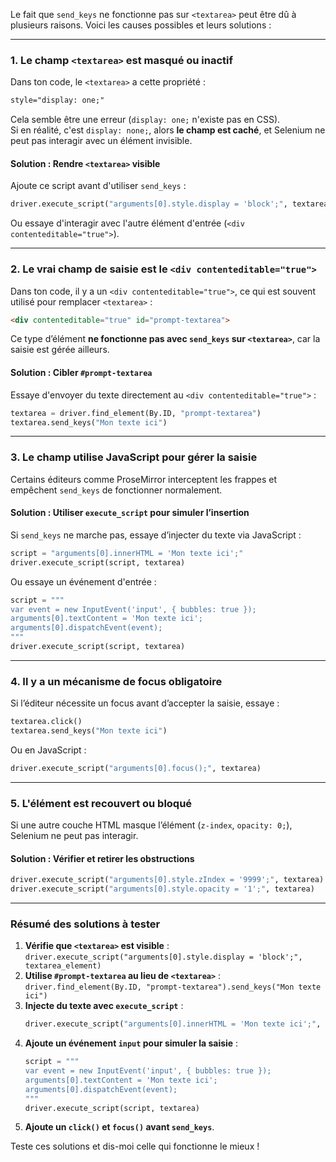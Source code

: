 Le fait que `send_keys` ne fonctionne pas sur `<textarea>` peut être dû à plusieurs raisons. Voici les causes possibles et leurs solutions :

---

### **1. Le champ `<textarea>` est masqué ou inactif**
Dans ton code, le `<textarea>` a cette propriété :
```html
style="display: one;"
```
Cela semble être une erreur (`display: one;` n'existe pas en CSS).  
Si en réalité, c'est `display: none;`, alors **le champ est caché**, et Selenium ne peut pas interagir avec un élément invisible.

#### **Solution : Rendre `<textarea>` visible**
Ajoute ce script avant d'utiliser `send_keys` :
```python
driver.execute_script("arguments[0].style.display = 'block';", textarea_element)
```
Ou essaye d'interagir avec l'autre élément d'entrée (`<div contenteditable="true">`).

---

### **2. Le vrai champ de saisie est le `<div contenteditable="true">`**
Dans ton code, il y a un `<div contenteditable="true">`, ce qui est souvent utilisé pour remplacer `<textarea>` :
```html
<div contenteditable="true" id="prompt-textarea">
```
Ce type d’élément **ne fonctionne pas avec `send_keys` sur `<textarea>`**, car la saisie est gérée ailleurs.

#### **Solution : Cibler `#prompt-textarea`**
Essaye d'envoyer du texte directement au `<div contenteditable="true">` :
```python
textarea = driver.find_element(By.ID, "prompt-textarea")
textarea.send_keys("Mon texte ici")
```

---

### **3. Le champ utilise JavaScript pour gérer la saisie**
Certains éditeurs comme ProseMirror interceptent les frappes et empêchent `send_keys` de fonctionner normalement.

#### **Solution : Utiliser `execute_script` pour simuler l’insertion**
Si `send_keys` ne marche pas, essaye d’injecter du texte via JavaScript :
```python
script = "arguments[0].innerHTML = 'Mon texte ici';"
driver.execute_script(script, textarea)
```
Ou essaye un événement d'entrée :
```python
script = """
var event = new InputEvent('input', { bubbles: true });
arguments[0].textContent = 'Mon texte ici';
arguments[0].dispatchEvent(event);
"""
driver.execute_script(script, textarea)
```

---

### **4. Il y a un mécanisme de focus obligatoire**
Si l’éditeur nécessite un focus avant d’accepter la saisie, essaye :
```python
textarea.click()
textarea.send_keys("Mon texte ici")
```
Ou en JavaScript :
```python
driver.execute_script("arguments[0].focus();", textarea)
```

---

### **5. L'élément est recouvert ou bloqué**
Si une autre couche HTML masque l’élément (`z-index`, `opacity: 0;`), Selenium ne peut pas interagir.

#### **Solution : Vérifier et retirer les obstructions**
```python
driver.execute_script("arguments[0].style.zIndex = '9999';", textarea)
driver.execute_script("arguments[0].style.opacity = '1';", textarea)
```

---

### **Résumé des solutions à tester**
1. **Vérifie que `<textarea>` est visible** : `driver.execute_script("arguments[0].style.display = 'block';", textarea_element)`
2. **Utilise `#prompt-textarea` au lieu de `<textarea>`** : `driver.find_element(By.ID, "prompt-textarea").send_keys("Mon texte ici")`
3. **Injecte du texte avec `execute_script`** :
   ```python
   driver.execute_script("arguments[0].innerHTML = 'Mon texte ici';", textarea)
   ```
4. **Ajoute un événement `input` pour simuler la saisie** :
   ```python
   script = """
   var event = new InputEvent('input', { bubbles: true });
   arguments[0].textContent = 'Mon texte ici';
   arguments[0].dispatchEvent(event);
   """
   driver.execute_script(script, textarea)
   ```
5. **Ajoute un `click()` et `focus()` avant `send_keys`**.

Teste ces solutions et dis-moi celle qui fonctionne le mieux !